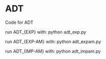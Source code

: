 # ADT
Code for ADT

run ADT_{EXP} with: python adt_exp.py

run ADT_{EXP-AM} with: python adt_expam.py

run ADT_{IMP-AM} with: python adt_impam.py
